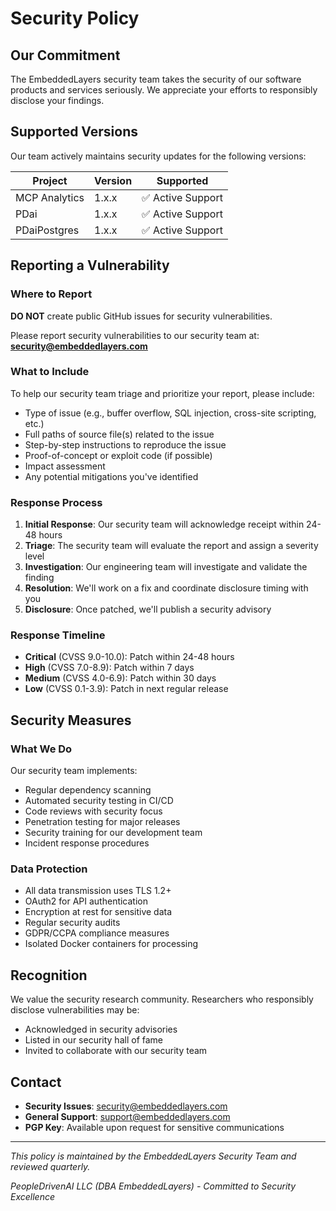 # Security Policy

## Our Commitment

The EmbeddedLayers security team takes the security of our software products and services seriously. We appreciate your efforts to responsibly disclose your findings.

## Supported Versions

Our team actively maintains security updates for the following versions:

| Project | Version | Supported          |
| ------- | ------- | ------------------ |
| MCP Analytics | 1.x.x | ✅ Active Support |
| PDai | 1.x.x | ✅ Active Support |
| PDaiPostgres | 1.x.x | ✅ Active Support |

## Reporting a Vulnerability

### Where to Report

**DO NOT** create public GitHub issues for security vulnerabilities.

Please report security vulnerabilities to our security team at:
**security@embeddedlayers.com**

### What to Include

To help our security team triage and prioritize your report, please include:

- Type of issue (e.g., buffer overflow, SQL injection, cross-site scripting, etc.)
- Full paths of source file(s) related to the issue
- Step-by-step instructions to reproduce the issue
- Proof-of-concept or exploit code (if possible)
- Impact assessment
- Any potential mitigations you've identified

### Response Process

1. **Initial Response**: Our security team will acknowledge receipt within 24-48 hours
2. **Triage**: The security team will evaluate the report and assign a severity level
3. **Investigation**: Our engineering team will investigate and validate the finding
4. **Resolution**: We'll work on a fix and coordinate disclosure timing with you
5. **Disclosure**: Once patched, we'll publish a security advisory

### Response Timeline

- **Critical** (CVSS 9.0-10.0): Patch within 24-48 hours
- **High** (CVSS 7.0-8.9): Patch within 7 days
- **Medium** (CVSS 4.0-6.9): Patch within 30 days
- **Low** (CVSS 0.1-3.9): Patch in next regular release

## Security Measures

### What We Do

Our security team implements:
- Regular dependency scanning
- Automated security testing in CI/CD
- Code reviews with security focus
- Penetration testing for major releases
- Security training for our development team
- Incident response procedures

### Data Protection

- All data transmission uses TLS 1.2+
- OAuth2 for API authentication
- Encryption at rest for sensitive data
- Regular security audits
- GDPR/CCPA compliance measures
- Isolated Docker containers for processing

## Recognition

We value the security research community. Researchers who responsibly disclose vulnerabilities may be:
- Acknowledged in security advisories
- Listed in our security hall of fame
- Invited to collaborate with our security team

## Contact

- **Security Issues**: security@embeddedlayers.com
- **General Support**: support@embeddedlayers.com
- **PGP Key**: Available upon request for sensitive communications

---

*This policy is maintained by the EmbeddedLayers Security Team and reviewed quarterly.*

*PeopleDrivenAI LLC (DBA EmbeddedLayers) - Committed to Security Excellence*